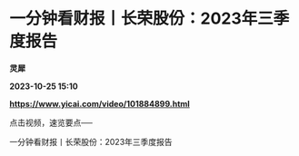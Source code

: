 # 一分钟看财报丨长荣股份：2023年三季度报告
**灵犀**

**2023-10-25 15:10**

**https://www.yicai.com/video/101884899.html**

点击视频，速览要点──

一分钟看财报丨长荣股份：2023年三季度报告